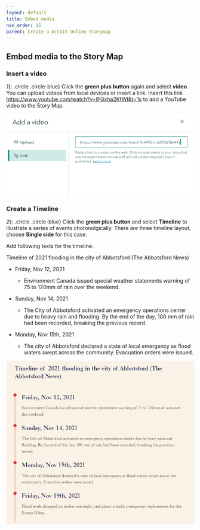 ```yaml
---
layout: default
title: Embed media
nav_order: 15
parent: Create a ArcGIS Online Storymap
---
```

## Embed media to the Story Map


### Insert a video

*1*{: .circle .circle-blue} Click the **green plus button** again and select **video**. You can upload videos from local devices or insert a link. Insert this link <https://www.youtube.com/watch?v=lFGxha2KfWI&t=1s> to add a YouTube video to the Story Map.

![click_on_ribbon](images/story6.png)

### Create a Timeline

*2*{: .circle .circle-blue} Click the **green plus button** and select **Timeline** to illustrate a series of events choronolgically. There are three timeline layout, choose **Single side** for this case.

Add following texts for the timeline:

Timeline of  2021 flooding in the city of Abbotsford (The Abbotsford News)

- Friday, Nov 12, 2021
    - Environment Canada issued special weather statements warning of 75 to 120mm of rain over the weekend.
    
- Sunday, Nov 14, 2021
    - The City of Abbotsford activated an emergency operations center due to heavy rain and flooding. By the end of the day, 100 mm of rain had been recorded, breaking the previous record.
- Monday, Nov 15th, 2021
    - The city of Abbotsford declared a state of local emergency as flood waters swept across the community. Evacuation orders were issued.

![click_on_ribbon](images/story7.png)

